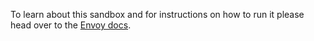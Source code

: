To learn about this sandbox and for instructions on how to run it please head over
to the [Envoy docs](https://www.envoyproxy.io/docs/envoy/latest/start/sandboxes/dynamic-config-cp.html).
